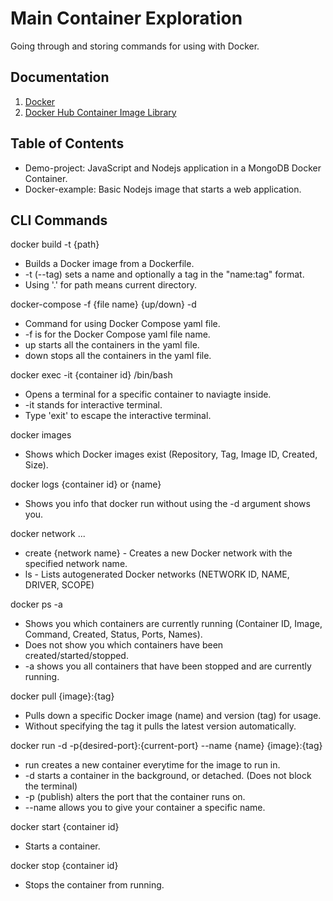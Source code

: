 # Main Container Exploration
Going through and storing commands for using with Docker.

## Documentation
  1. [Docker](https://docs.docker.com/get-started/)
  2. [Docker Hub Container Image Library](https://hub.docker.com/)

## Table of Contents
  - Demo-project: JavaScript and Nodejs application in a MongoDB Docker Container.
  - Docker-example: Basic Nodejs image that starts a web application.


## CLI Commands

docker build -t {path}
  - Builds a Docker image from a Dockerfile.
  - -t (--tag) sets a name and optionally a tag in the "name:tag" format.
  - Using '.' for path means current directory.

docker-compose -f {file name} {up/down} -d
  - Command for using Docker Compose yaml file.
  - -f is for the Docker Compose yaml file name.
  - up starts all the containers in the yaml file.
  - down stops all the containers in the yaml file.

docker exec -it {container id} /bin/bash
  - Opens a terminal for a specific container to naviagte inside.
  - -it stands for interactive terminal.
  - Type 'exit' to escape the interactive terminal.

docker images 
  - Shows which Docker images exist (Repository, Tag, Image ID, Created, Size).
  
docker logs {container id} or {name}
  - Shows you info that docker run without using the -d argument shows you.

docker network ...
  - create {network name} - Creates a new Docker network with the specified network name.
  - ls - Lists autogenerated Docker networks (NETWORK ID, NAME, DRIVER, SCOPE)

docker ps -a
  - Shows you which containers are currently running (Container ID, Image, Command, Created, Status, Ports, Names).
  - Does not show you which containers have been created/started/stopped.
  - -a shows you all containers that have been stopped and are currently running.

docker pull {image}:{tag} 
  - Pulls down a specific Docker image (name) and version (tag) for usage.
  - Without specifying the tag it pulls the latest version automatically.

docker run -d -p{desired-port}:{current-port} --name {name} {image}:{tag}
  - run creates a new container everytime for the image to run in.
  - -d starts a container in the background, or detached. (Does not block the terminal)
  - -p (publish) alters the port that the container runs on.
  - --name allows you to give your container a specific name.

docker start {container id}
  - Starts a container.

docker stop {container id} 
  - Stops the container from running.